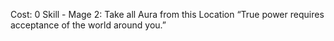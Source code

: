 Cost: 0
Skill - Mage
2: Take all Aura from this Location
“True power requires acceptance of the world around you.”